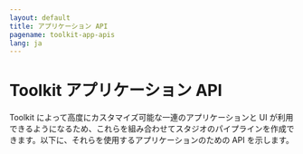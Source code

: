 ```yaml
---
layout: default
title: アプリケーション API
pagename: toolkit-app-apis
lang: ja
---
```


# Toolkit アプリケーション API

Toolkit によって高度にカスタマイズ可能な一連のアプリケーションと UI が利用できるようになるため、これらを組み合わせてスタジオのパイプラインを作成できます。以下に、それらを使用するアプリケーションのための API を示します。

